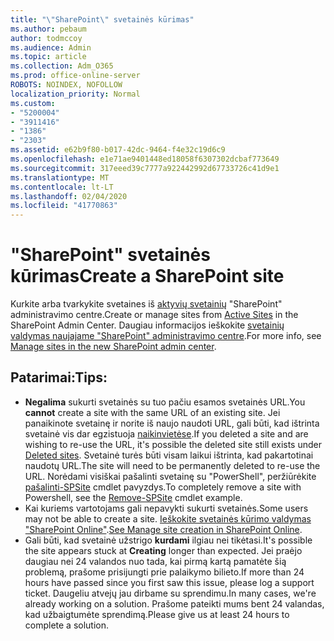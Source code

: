 ```yaml
---
title: "\"SharePoint\" svetainės kūrimas"
ms.author: pebaum
author: todmccoy
ms.audience: Admin
ms.topic: article
ms.collection: Adm_O365
ms.prod: office-online-server
ROBOTS: NOINDEX, NOFOLLOW
localization_priority: Normal
ms.custom:
- "5200004"
- "3911416"
- "1386"
- "2303"
ms.assetid: e62b9f80-b017-42dc-9464-f4e32c19d6c9
ms.openlocfilehash: e1e71ae9401448ed18058f6307302dcbaf773649
ms.sourcegitcommit: 317eeed39c7777a922442992d67733726c41d9e1
ms.translationtype: MT
ms.contentlocale: lt-LT
ms.lasthandoff: 02/04/2020
ms.locfileid: "41770863"
---
```

# <a name="create-a-sharepoint-site"></a><span data-ttu-id="bc75f-102">"SharePoint" svetainės kūrimas</span><span class="sxs-lookup"><span data-stu-id="bc75f-102">Create a SharePoint site</span></span>

<span data-ttu-id="bc75f-103">Kurkite arba tvarkykite svetaines iš [aktyvių svetainių](https://admin.microsoft.com/sharepoint?page=sitemanagement&modern=true) "SharePoint" administravimo centre.</span><span class="sxs-lookup"><span data-stu-id="bc75f-103">Create or manage sites from [Active Sites](https://admin.microsoft.com/sharepoint?page=sitemanagement&modern=true) in the SharePoint Admin Center.</span></span> <span data-ttu-id="bc75f-104">Daugiau informacijos ieškokite [svetainių valdymas naujajame "SharePoint" administravimo centre](https://docs.microsoft.com/sharepoint/manage-site-creation).</span><span class="sxs-lookup"><span data-stu-id="bc75f-104">For more info, see [Manage sites in the new SharePoint admin center](https://docs.microsoft.com/sharepoint/manage-site-creation).</span></span> 

## <a name="tips"></a><span data-ttu-id="bc75f-105">Patarimai:</span><span class="sxs-lookup"><span data-stu-id="bc75f-105">Tips:</span></span>

- <span data-ttu-id="bc75f-106">**Negalima** sukurti svetainės su tuo pačiu esamos svetainės URL.</span><span class="sxs-lookup"><span data-stu-id="bc75f-106">You **cannot** create a site with the same URL of an existing site.</span></span> <span data-ttu-id="bc75f-107">Jei panaikinote svetainę ir norite iš naujo naudoti URL, gali būti, kad ištrinta svetainė vis dar egzistuoja [naikinvietėse](https://admin.microsoft.com/sharepoint?page=recyclebin&modern=true).</span><span class="sxs-lookup"><span data-stu-id="bc75f-107">If you deleted a site and are wishing to re-use the URL, it's possible the deleted site still exists under [Deleted sites](https://admin.microsoft.com/sharepoint?page=recyclebin&modern=true).</span></span> <span data-ttu-id="bc75f-108">Svetainė turės būti visam laikui ištrinta, kad pakartotinai naudotų URL.</span><span class="sxs-lookup"><span data-stu-id="bc75f-108">The site will need to be permanently deleted to re-use the URL.</span></span> <span data-ttu-id="bc75f-109">Norėdami visiškai pašalinti svetainę su "PowerShell", peržiūrėkite [pašalinti-SPSite](https://docs.microsoft.com/sharepoint/manage-sites-in-new-admin-center#delete-a-site) cmdlet pavyzdys.</span><span class="sxs-lookup"><span data-stu-id="bc75f-109">To completely remove a site with Powershell, see the [Remove-SPSite](https://docs.microsoft.com/sharepoint/manage-sites-in-new-admin-center#delete-a-site) cmdlet example.</span></span>
- <span data-ttu-id="bc75f-110">Kai kuriems vartotojams gali nepavykti sukurti svetainės.</span><span class="sxs-lookup"><span data-stu-id="bc75f-110">Some users may not be able to create a site.</span></span> <span data-ttu-id="bc75f-111">[Ieškokite svetainės kūrimo valdymas "SharePoint Online"](https://docs.microsoft.com/sharepoint/manage-site-creation).</span><span class="sxs-lookup"><span data-stu-id="bc75f-111">[See Manage site creation in SharePoint Online](https://docs.microsoft.com/sharepoint/manage-site-creation).</span></span>
- <span data-ttu-id="bc75f-112">Gali būti, kad svetainė užstrigo **kurdami** ilgiau nei tikėtasi.</span><span class="sxs-lookup"><span data-stu-id="bc75f-112">It's possible the site appears stuck at **Creating** longer than expected.</span></span> <span data-ttu-id="bc75f-113">Jei praėjo daugiau nei 24 valandos nuo tada, kai pirmą kartą pamatėte šią problemą, prašome prisijungti prie palaikymo bilieto.</span><span class="sxs-lookup"><span data-stu-id="bc75f-113">If more than 24 hours have passed since you first saw this issue, please log a support ticket.</span></span> <span data-ttu-id="bc75f-114">Daugeliu atvejų jau dirbame su sprendimu.</span><span class="sxs-lookup"><span data-stu-id="bc75f-114">In many cases, we're already working on a solution.</span></span> <span data-ttu-id="bc75f-115">Prašome pateikti mums bent 24 valandas, kad užbaigtumėte sprendimą.</span><span class="sxs-lookup"><span data-stu-id="bc75f-115">Please give us at least 24 hours to complete a solution.</span></span>
